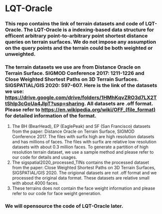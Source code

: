 # LQT-Oracle
### This repo contains the link of terrain datasets and code of LQT-Oracle. The LQT-Oracle is a indexing-based data structure for efficent arbitrary point-to-arbitrary point shortest distance queries on terrain surfaces. We do not impose any assumption on the query points and the terrain could be both weighted or unweighted.

### The terrain datasets we use are from **Distance Oracle on Terrain Surface. SIGMOD Conference 2017: 1211-1226** and **Close Weighted Shortest Paths on 3D Terrain Surfaces. SIGSPATIAL/GIS 2020: 597-607**. Here is the link of the datasets we use: https://drive.google.com/drive/folders/1HMhKqvZRO3d7LX2TtShlp3cGoUa4JIpT?usp=sharing. All datasets are .off format. Please refer to https://en.wikipedia.org/wiki/OFF_(file_format) for detailed information of the format.
1) The BH (BearHead), EP (EaglePeak) and SF (San Francisco) datasets from the paper: Distance Oracle on Terrain Surface, SIGMOD Conference 2017. The files with surfix high  are high resolution datasets and has millions of faces. The files with surfix are relative low resolution datasets with about 0.3 million faces. To generate a partition of high resolution terrain dataset, we use a sample method and please refer to our code for details and usages.
2) The sigspatial2020_processed_TINs contains the processed dataset from the paper: Close Weighted Shortest Paths on 3D Terrain Surfaces, SIGSPATIAL/GIS 2020. The origional datasets are not .off format and we processed the original data format. These datasets are relative small with about 4000 faces.
3) These terrains does not contain the face weight information and please refer to our code for face weight generation.

### We will opensource the code of LQT-Oracle later.

